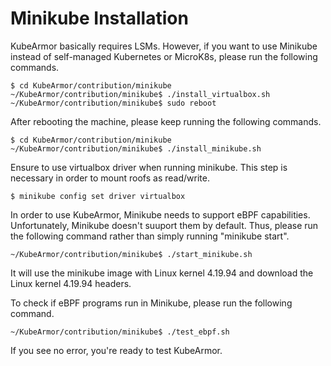 # Minikube Installation

KubeArmor basically requires LSMs. However, if you want to use Minikube instead of self-managed Kubernetes or MicroK8s, please run the following commands.

```text
$ cd KubeArmor/contribution/minikube
~/KubeArmor/contribution/minikube$ ./install_virtualbox.sh
~/KubeArmor/contribution/minikube$ sudo reboot
```

After rebooting the machine, please keep running the following commands.

```text
$ cd KubeArmor/contribution/minikube
~/KubeArmor/contribution/minikube$ ./install_minikube.sh
```

Ensure to use virtualbox driver when running minikube. This step is necessary in order to mount roofs as read/write.

```text
$ minikube config set driver virtualbox
```

In order to use KubeArmor, Minikube needs to support eBPF capabilities. Unfortunately, Minikube doesn't suuport them by default. Thus, please run the following command rather than simply running "minikube start".

```text
~/KubeArmor/contribution/minikube$ ./start_minikube.sh
```

It will use the minikube image with Linux kernel 4.19.94 and download the Linux kernel 4.19.94 headers.

To check if eBPF programs run in Minikube, please run the following command.

```text
~/KubeArmor/contribution/minikube$ ./test_ebpf.sh
```

If you see no error, you're ready to test KubeArmor.
